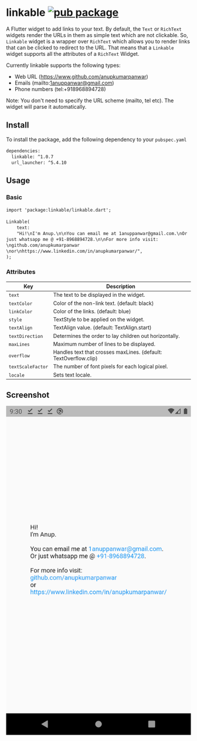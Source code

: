 # linkable [![pub package](https://img.shields.io/pub/v/linkable.svg)](https://pub.dartlang.org/packages/linkable)

A Flutter widget to add links to your text. By default, the `Text` or `RichText` widgets render the URLs in them as simple text which are not clickable. So, `Linkable` widget is a wrapper over `RichText` which allows you to render links that can be clicked to redirect to the URL. That means that a `Linkable` widget supports all the attributes of a `RichText` Widget.

Currently linkable supports the following types:
- Web URL (https://www.github.com/anupkumarpanwar)
- Emails (mailto:1anuppanwar@gmail.com)
- Phone numbers (tel:+918968894728)

Note: You don't need to specify the URL scheme (mailto, tel etc). The widget will parse it automatically.

## Install
To install the package, add the following dependency to your `pubspec.yaml`
```
dependencies:
  linkable: ^1.0.7
  url_launcher: ^5.4.10
```
## Usage
### Basic
```
import 'package:linkable/linkable.dart';

Linkable(
	text:
	"Hi!\nI'm Anup.\n\nYou can email me at 1anuppanwar@gmail.com.\nOr just whatsapp me @ +91-8968894728.\n\nFor more info visit: \ngithub.com/anupkumarpanwar \nor\nhttps://www.linkedin.com/in/anupkumarpanwar/",
);
```

### Attributes
| Key  				| Description   												   	|
|-------------------|-------------------------------------------------------------------|
| `text` 			| The text to be displayed in the widget.  							|
| `textColor` 		|  Color of the non-link text. (default: black)						|
| `linkColor` 		|  Color of the links. (default: blue) 								|
| `style` 			|  TextStyle to be applied on the widget. 							|
| `textAlign` 		|  TextAlign value. (default: TextAlign.start)						|
| `textDirection` 	|  Determines the order to lay children out horizontally. 			|
| `maxLines` 		|  Maximum number of lines to be displayed. 						|
| `overflow` 		|  Handles text that crosses maxLines. (default: TextOverflow.clip)	|
| `textScaleFactor`	|  The number of font pixels for each logical pixel. 				|
| `locale` 			|  Sets text locale.												|

## Screenshot
![Screenshot](./example/screenshot.png)
